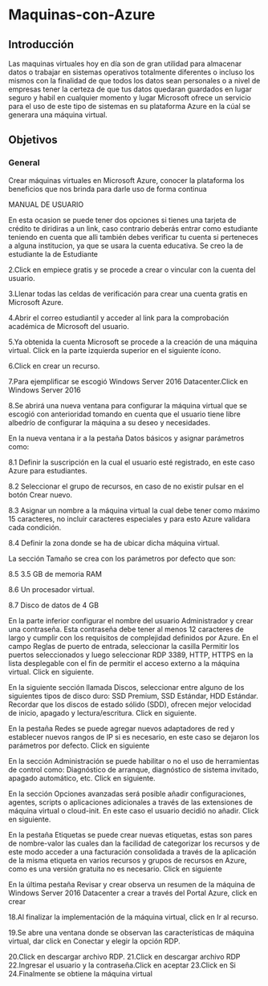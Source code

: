 # Maquinas-con-Azure
## Introducción
Las maquinas virtuales hoy en día son de gran utilidad para almacenar datos o trabajar en sistemas operativos totalmente diferentes o incluso los mismos con la finalidad de que todos los datos sean personales o a nivel de empresas tener la certeza de que tus datos quedaran guardados en lugar seguro y habil en cualquier momento y lugar  Microsoft ofrece un servicio para el uso de este tipo de sistemas en su plataforma Azure en la cúal se generara una máquina virtual. 
## Objetivos
### General
Crear máquinas virtuales en Microsoft Azure, conocer la plataforma los beneficios  que nos brinda para darle uso de forma continua



MANUAL DE USUARIO

En esta ocasion se puede tener dos opciones si tienes una tarjeta de crédito te diridiras a un link, caso contrario deberás entrar como estudiante teniendo en cuenta que alli también debes verificar tu cuenta si perteneces a alguna institucion, ya que se usara la cuenta educativa.
Se creo la de estudiante
la de Estudiante




2.Click en empiece gratis y se procede a crear o vincular con la cuenta del usuario.



3.Llenar todas las celdas de verificación para crear una cuenta gratis en Microsoft Azure.





4.Abrir el correo estudiantil y acceder al link para la comprobación académica de Microsoft del usuario.



5.Ya obtenida la cuenta Microsoft se procede a la creación de una máquina virtual. Click en la parte izquierda superior en el siguiente ícono.



6.Click en crear un recurso.



7.Para ejemplificar se escogió Windows Server 2016 Datacenter.Click en Windows Server 2016



8.Se abrirá una nueva ventana para configurar la máquina virtual que se escogió con anterioridad tomando en cuenta que el usuario tiene libre albedrío de configurar la máquina a su deseo y necesidades.

En la nueva ventana ir a la pestaña Datos básicos y asignar parámetros como:

8.1 Definir la suscripción en la cual el usuario esté registrado, en este caso Azure para estudiantes.

8.2 Seleccionar el grupo de recursos, en caso de no existir pulsar en el botón Crear nuevo.

8.3 Asignar un nombre a la máquina virtual la cual debe tener como máximo 15 caracteres, no incluir caracteres especiales y para esto Azure validara cada condición.

8.4 Definir la zona donde se ha de ubicar dicha máquina virtual.

La sección Tamaño se crea con los parámetros por defecto que son:

8.5 3.5 GB de memoria RAM

8.6 Un procesador virtual.

8.7 Disco de datos de 4 GB 

En la parte inferior configurar el nombre del usuario Administrador y crear una contraseña. Esta contraseña debe tener al menos 12 caracteres de largo y cumplir con los requisitos de complejidad definidos por Azure. En el campo Reglas de puerto de entrada, seleccionar la casilla Permitir los puertos seleccionados y luego seleccionar RDP 3389, HTTP, HTTPS en la lista desplegable con el fin de permitir el acceso externo a la máquina virtual. Click en siguiente.


En la siguiente sección llamada Discos, seleccionar entre alguno de los siguientes tipos de disco duro: SSD Premium, SSD Estándar, HDD Estándar. Recordar que los discos de estado sólido (SDD), ofrecen mejor velocidad de inicio, apagado y lectura/escritura. Click en siguiente.


En la pestaña Redes se puede agregar nuevos adaptadores de red y establecer nuevos rangos de IP si es necesario, en este caso se dejaron los parámetros por defecto. Click en siguiente


En la sección Administración se puede habilitar o no el uso de herramientas de control como: Diagnóstico de arranque, diagnóstico de sistema invitado, apagado automático, etc. Click en siguiente. 

En la sección Opciones avanzadas será posible añadir configuraciones, agentes, scripts o aplicaciones adicionales a través de las extensiones de máquina virtual o cloud-init. En este caso el usuario decidió no añadir. Click en siguiente.  

En la pestaña Etiquetas se puede crear nuevas etiquetas, estas son pares de nombre-valor las cuales dan la facilidad de categorizar los recursos y de este modo acceder a una facturación consolidada a través de la aplicación de la misma etiqueta en varios recursos y grupos de recursos en Azure, como es una versión gratuita no es necesario. Click en siguiente 

En la última pestaña Revisar y crear observa un resumen de la máquina de Windows Server 2016 Datacenter a crear a través del Portal Azure, click en crear 

18.Al finalizar la implementación de la máquina virtual, click en Ir al recurso. 

19.Se abre una ventana donde se observan las características de máquina virtual, dar click en Conectar y elegir la opción RDP. 

20.Click en descargar archivo RDP.  21.Click en descargar archivo RDP  22.Ingresar el usuario y la contraseña.Click en aceptar  23.Click en Si  24.Finalmente se obtiene la máquina virtual  

